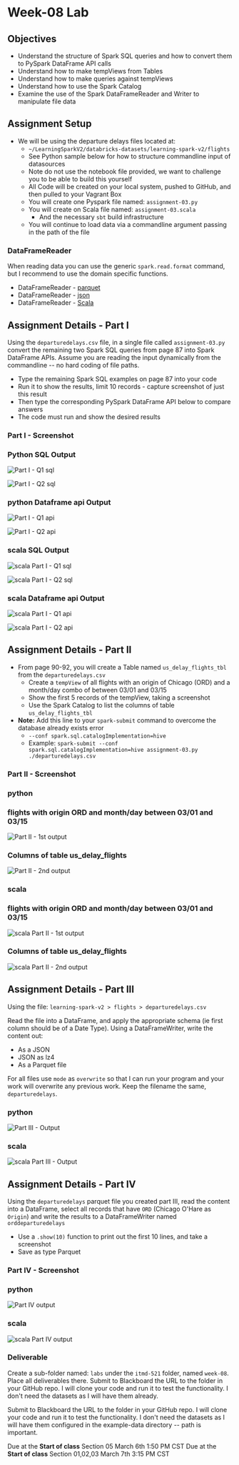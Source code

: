 # Week-08 Lab

## Objectives

- Understand the structure of Spark SQL queries and how to convert them to PySpark DataFrame API calls
- Understand how to make tempViews from Tables
- Understand how to make queries against tempViews
- Understand how to use the Spark Catalog
- Examine the use of the Spark DataFrameReader and Writer to manipulate file data

## Assignment Setup

- We will be using the departure delays files located at:
  - `~/LearningSparkV2/databricks-datasets/learning-spark-v2/flights`
  - See Python sample below for how to structure commandline input of datasources
  - Note do not use the notebook file provided, we want to challenge you to be able to build this yourself
  - All Code will be created on your local system, pushed to GitHub, and then pulled to your Vagrant Box
  - You will create one Pyspark file named: `assignment-03.py`
  - You will create on Scala file named: `assignment-03.scala`
    - And the necessary `sbt` build infrastructure
  - You will continue to load data via a commandline argument passing in the path of the file

### DataFrameReader

When reading data you can use the generic `spark.read.format` command, but I recommend to use the domain specific functions.

* DataFrameReader - [parquet](https://spark.apache.org/docs/3.2.0/api/python/reference/api/pyspark.sql.DataFrameReader.parquet.html "webpage for pyspark api parquet")
* DataFrameReader - [json](https://spark.apache.org/docs/3.2.0/api/python/reference/api/pyspark.sql.DataFrameReader.json.html "webpage for pyspark api json")
* DataFrameReader - [Scala](https://spark.apache.org/docs/3.2.0/api/scala/org/apache/spark/sql/DataFrameReader.html "webpage for Spark Scala API")

## Assignment Details - Part I

Using the `departuredelays.csv` file, in a single file called `assignment-03.py` convert the remaining two Spark SQL queries from page 87 into Spark DataFrame APIs. Assume you are reading the input dynamically from the commandline -- no hard coding of file paths.

- Type the remaining Spark SQL examples on page 87 into your code
- Run it to show the results, limit 10 records - capture screenshot of just this result
- Then type the corresponding PySpark DataFrame API below to compare answers
- The code must run and show the desired results

### Part I - Screenshot

### Python SQL Output

![*Part I - Q1 sql*](./images/Query%201_sql%20output.png "Part I - Q1 sql")

![*Part I - Q2 sql*](./images/Query%202_sql%20output.png "Part I - Q2 sql")

### python Dataframe api Output

![*Part I - Q1 api*](./images/Query%201_api%20output.png "Part I - Q1 api")

![*Part I - Q2 api*](./images/Query%202_api%20output.png "Part I - Q2 api")

### scala SQL Output

![*scala Part I - Q1 sql*](./images/scala_Query%201_sql%20output.png "scala Part I - Q1 sql")

![*scala Part I - Q2 sql*](./images/scala_Query%202_sql%20output.png "scala Part I - Q2 sql")

### scala Dataframe api Output

![*scala Part I - Q1 api*](./images/scala_query%201_api%20output.png "scala Part I - Q1 api")

![*scala Part I - Q2 api*](./images/scala_query%202_api%20output.png "scala Part I - Q2 api")



## Assignment Details - Part II

- From page 90-92, you will create a Table named `us_delay_flights_tbl` from the `departuredelays.csv`
  - Create a `tempView` of all flights with an origin of Chicago (ORD) and a month/day combo of between 03/01 and 03/15
  - Show the first 5 records of the tempView, taking a screenshot
  - Use the Spark Catalog to list the columns of table `us_delay_flights_tbl`
- **Note:** Add this line to your `spark-submit` command to overcome the database already exists error
  - `--conf spark.sql.catalogImplementation=hive`
  - Example: `spark-submit --conf spark.sql.catalogImplementation=hive assignment-03.py ./departuredelays.csv`

### Part II - Screenshot

### python

### flights with origin ORD and month/day between 03/01 and 03/15

![*Part II - 1st output*](./images/Part%20II%20_%20filtered%20ord%20flights.png "Part II - 1st output")

### Columns of table us_delay_flights

![*Part II - 2nd output*](./images/Part%20II%20_%20columns%20of%20us_delay_flights_tbl.png "Part II - 2nd output")

### scala

### flights with origin ORD and month/day between 03/01 and 03/15

![*scala Part II - 1st output*](./images/scala_Part%20II%20_%20filtered%20ord%20flights.png "scala Part II - 1st output")

### Columns of table us_delay_flights

![*scala Part II - 2nd output*](./images/scala_Part%20II%20_%20columns%20of%20us_delay_flights_tbl.png "scala Part II - 2nd output")

## Assignment Details - Part III

Using the file: `learning-spark-v2 > flights > departuredelays.csv`

Read the file into a DataFrame, and apply the appropriate schema (ie first column should be of a Date Type). Using a DataFrameWriter, write the content out:

* As a JSON 
* JSON as lz4
* As a Parquet file

For all files use `mode` as `overwrite` so that I can run your program and your work will overwrite any previous work. Keep the filename the same, `departuredelays`.

### python

![*Part III - Output*](./images/Part%20III_json_parquet_lz4%20files.png "Part III - Output")

### scala 

![*scala Part III - Output*](./images/scala_Part%20III_json_parquet_lz4%20files.png "scala Part III - Output")

## Assignment Details - Part IV

Using the `departuredelays` parquet file you created part III, read the content into a DataFrame, select all records that have `ORD` (Chicago O'Hare as `Origin`) and write the results to a DataFrameWriter named `orddeparturedelays`

* Use a `.show(10)` function to print out the first 10 lines, and take a screenshot
* Save as type Parquet 

### Part IV - Screenshot

### python

![*Part IV output*](./images/Part%20IV%20output.png "Part IV output")

### scala

![*scala Part IV output*](./images/Scala_Part%20IV%20output.png "scala Part IV output")

### Deliverable

Create a sub-folder named: `labs` under the `itmd-521` folder, named `week-08`. Place all deliverables there.
Submit to Blackboard the URL to the folder in your GitHub repo.  I will clone your code and run it to test the functionality. I don't need the datasets as I will have them already.

Submit to Blackboard the URL to the folder in your GitHub repo.  I will clone your code and run it to test the functionality. I don't need the datasets as I will have them configured in the example-data directory -- path is important.

Due at the **Start of class** Section 05 March 6th 1:50 PM CST
Due at the **Start of class** Section 01,02,03 March 7th 3:15 PM CST


[def]: ./images/Query%201_sql%20output.png "Part I"